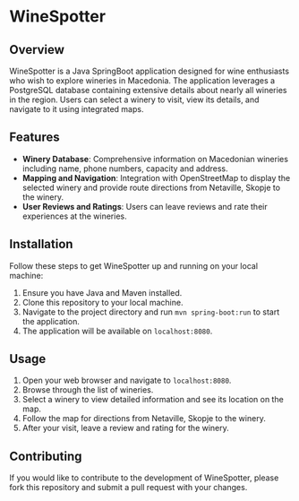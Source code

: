 # WineSpotter

## Overview
WineSpotter is a Java SpringBoot application designed for wine enthusiasts who wish to explore wineries in Macedonia. The application leverages a PostgreSQL database containing extensive details about nearly all wineries in the region. Users can select a winery to visit, view its details, and navigate to it using integrated maps.

## Features
- **Winery Database**: Comprehensive information on Macedonian wineries including name, phone numbers, capacity and address.
- **Mapping and Navigation**: Integration with OpenStreetMap to display the selected winery and provide route directions from Netaville, Skopje to the winery.
- **User Reviews and Ratings**: Users can leave reviews and rate their experiences at the wineries.

## Installation
Follow these steps to get WineSpotter up and running on your local machine:

1. Ensure you have Java and Maven installed.
2. Clone this repository to your local machine.
3. Navigate to the project directory and run `mvn spring-boot:run` to start the application.
4. The application will be available on `localhost:8080`.

## Usage
1. Open your web browser and navigate to `localhost:8080`.
2. Browse through the list of wineries.
3. Select a winery to view detailed information and see its location on the map.
4. Follow the map for directions from Netaville, Skopje to the winery.
5. After your visit, leave a review and rating for the winery.

## Contributing
If you would like to contribute to the development of WineSpotter, please fork this repository and submit a pull request with your changes.


